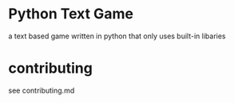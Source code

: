 # Python Text Game

a text based game written in python that only uses built-in libaries

# contributing
see contributing.md

